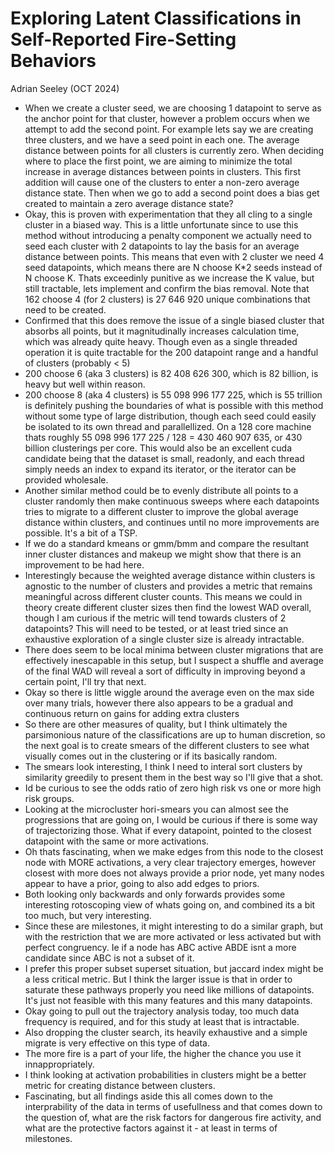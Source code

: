 # Exploring Latent Classifications in Self-Reported Fire-Setting Behaviors

Adrian Seeley (OCT 2024)

- When we create a cluster seed, we are choosing 1 datapoint to serve as the anchor point for that cluster, however a problem occurs when we attempt to add the second point. For example lets say we are creating three clusters, and we have a seed point in each one. The average distance between points for all clusters is currently zero. When deciding where to place the first point, we are aiming to minimize the total increase in average distances between points in clusters. This first addition will cause one of the clusters to enter a non-zero average distance state. Then when we go to add a second point does a bias get created to maintain a zero average distance state? 
- Okay, this is proven with experimentation that they all cling to a single cluster in a biased way. This is a little unfortunate since to use this method without introducing a penalty component we actually need to seed each cluster with 2 datapoints to lay the basis for an average distance between points. This means that even with 2 cluster we need 4 seed datapoints, which means there are N choose K*2 seeds instead of N choose K. Thats exceedinly punitive as we increase the K value, but still tractable, lets implement and confirm the bias removal. Note that 162 choose 4 (for 2 clusters) is 27 646 920 unique combinations that need to be created.
- Confirmed that this does remove the issue of a single biased cluster that absorbs all points, but it magnitudinally increases calculation time, which was already quite heavy. Though even as a single threaded operation it is quite tractable for the 200 datapoint range and a handful of clusters (probably < 5)
- 200 choose 6 (aka 3 clusters) is 82 408 626 300, which is 82 billion, is heavy but well within reason. 
- 200 choose 8 (aka 4 clusters) is 55 098 996 177 225, which is 55 trillion is definitely pushing the boundaries of what is possible with this method without some type of large distribution, though each seed could easily be isolated to its own thread and parallellized. On a 128 core machine thats roughly 55 098 996 177 225 / 128 = 430 460 907 635, or 430 billion clusterings per core. This would also be an excellent cuda candidate being that the dataset is small, readonly, and each thread simply needs an index to expand its iterator, or the iterator can be provided wholesale.
- Another similar method could be to evenly distribute all points to a cluster randomly then make continuous sweeps where each datapoints tries to migrate to a different cluster to improve the global average distance within clusters, and continues until no more improvements are possible. It's a bit of a TSP.
- If we do a standard kmeans or gmm/bmm and compare the resultant inner cluster distances and makeup we might show that there is an improvement to be had here.
- Interestingly because the weighted average distance within clusters is agnostic to the number of clusters and provides a metric that remains meaningful across different cluster counts. This means we could in theory create different cluster sizes then find the lowest WAD overall, though I am curious if the metric will tend towards clusters of 2 datapoints? This will need to be tested, or at least tried since an exhaustive exploration of a single cluster size is already intractable.
- There does seem to be local minima between cluster migrations that are effectively inescapable in this setup, but I suspect a shuffle and average of the final WAD will reveal a sort of difficulty in improving beyond a certain point, I'll try that next.
- Okay so there is little wiggle around the average even on the max side over many trials, however there also appears to be a gradual and continuous return on gains for adding extra clusters
- So there are other measures of quality, but I think ultimately the parsimonious nature of the classifications are up to human discretion, so the next goal is to create smears of the different clusters to see what visually comes out in the clustering or if its basically random.
- The smears look interesting, I think I need to interal sort clusters by similarity greedily to present them in the best way so I'll give that a shot.
- Id be curious to see the odds ratio of zero high risk vs one or more high risk groups.
- Looking at the microcluster hori-smears you can almost see the progressions that are going on, I would be curious if there is some way of trajectorizing those. What if every datapoint, pointed to the closest datapoint with the same or more activations.
- Oh thats fascinating, when we make edges from this node to the closest node with MORE activations, a very clear trajectory emerges, however closest with more does not always provide a prior node, yet many nodes appear to have a prior, going to also add edges to priors.
- Both looking only backwards and only forwards provides some interesting rotoscoping view of whats going on, and combined its a bit too much, but very interesting.
- Since these are milestones, it might interesting to do a similar graph, but with the restriction that we are more activated or less activated but with perfect congruency. Ie if a node has ABC active ABDE isnt a more candidate since ABC is not a subset of it.
- I prefer this proper subset superset situation, but jaccard index might be a less critical metric. But I think the larger issue is that in order to saturate these pathways properly you need like millions of datapoints. It's just not feasible with this many features and this many datapoints.
- Okay going to pull out the trajectory analysis today, too much data frequency is required, and for this study at least that is intractable.
- Also dropping the cluster search, its heavily exhaustive and a simple migrate is very effective on this type of data.
- The more fire is a part of your life, the higher the chance you use it innappropriately.
- I think looking at activation probabilities in clusters might be a better metric for creating distance between clusters.
- Fascinating, but all findings aside this all comes down to the interprability of the data in terms of usefullness and that comes down to the question of, what are the risk factors for dangerous fire activity, and what are the protective factors against it - at least in terms of milestones.